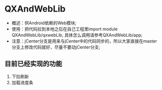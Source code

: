 # QXAndWebLib
- 概述：供Android依赖的Web模块;  
- 使用：把代码拉到本地之后在自己工程里import module QXAndWebLib/qxwebLib, 具体怎么调用请参考QXAndWebLib/app;   
- 注意：jCenter分支是用来与jCenter中的代码同步的，所以大家直接在master分支上修改代码就好，尽量不要动jCenter分支;  

## 目前已经实现的功能  
1. 下拉刷新  
2. 加载进度条  
